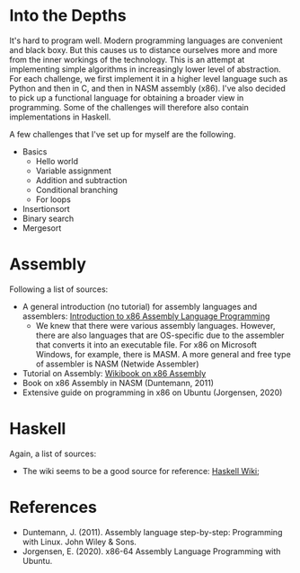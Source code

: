 # Into the Depths
It's hard to program well. Modern programming languages are convenient and black boxy. But this causes us to distance ourselves more and more from the inner workings of the technology.
This is an attempt at implementing simple algorithms in increasingly lower level of abstraction. For each challenge, we first implement it in a higher level language such as Python and then in C, and then in NASM assembly (x86). I've also decided to pick up a functional language for obtaining a broader view in programming. Some of the challenges will therefore also contain implementations in Haskell.

A few challenges that I've set up for myself are the following.

  * Basics
    * Hello world
    * Variable assignment
    * Addition and subtraction
    * Conditional branching
    * For loops
  * Insertionsort
  * Binary search
  * Mergesort

# Assembly
Following a list of sources:

  * A general introduction (no tutorial) for assembly languages and assemblers: [Introduction to x86 Assembly Language Programming](https://cs.lmu.edu/~ray/notes/x86assembly/)
    * We knew that there were various assembly languages. However, there are also languages that are OS-specific due to the assembler that converts it into an executable file. For x86 on Microsoft Windows, for example, there is MASM. A more general and free type of assembler is NASM (Netwide Assembler)
  * Tutorial on Assembly: [Wikibook on x86 Assembly](https://en.wikibooks.org/wiki/X86_Assembly)
  * Book on x86 Assembly in NASM (Duntemann, 2011)
  * Extensive guide on programming in x86 on Ubuntu (Jorgensen, 2020)

# Haskell
Again, a list of sources:

  * The wiki seems to be a good source for reference: [Haskell Wiki](https://wiki.haskell.org/Haskell);

# References
  * Duntemann, J. (2011). Assembly language step-by-step: Programming with Linux. John Wiley & Sons.
  * Jorgensen, E. (2020). x86-64 Assembly Language Programming with Ubuntu. 
